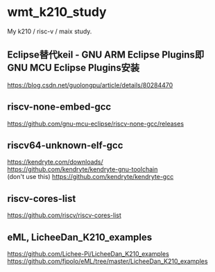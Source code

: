 # wmt_k210_study
My k210 / risc-v / maix study.

## Eclipse替代keil - GNU ARM Eclipse Plugins即 GNU MCU Eclipse Plugins安装  
https://blog.csdn.net/guolongpu/article/details/80284470  

## riscv-none-embed-gcc    
https://github.com/gnu-mcu-eclipse/riscv-none-gcc/releases  

## riscv64-unknown-elf-gcc  
https://kendryte.com/downloads/  
https://github.com/kendryte/kendryte-gnu-toolchain  
(don't use this) https://github.com/kendryte/kendryte-gcc  

## riscv-cores-list  
https://github.com/riscv/riscv-cores-list  

## eML, LicheeDan_K210_examples  
https://github.com/Lichee-Pi/LicheeDan_K210_examples  
https://github.com/fjpolo/eML/tree/master/LicheeDan_K210_examples  
